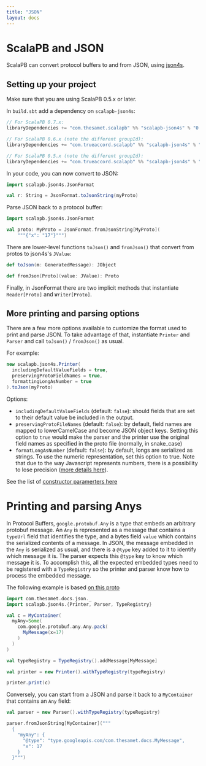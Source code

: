 ```yaml
---
title: "JSON"
layout: docs
---
```


# ScalaPB and JSON

ScalaPB can convert protocol buffers to and from JSON, using
[json4s](http://json4s.org/).

## Setting up your project

Make sure that you are using ScalaPB 0.5.x or later.

In `build.sbt` add a dependency on `scalapb-json4s`:

```scala
// For ScalaPB 0.7.x:
libraryDependencies += "com.thesamet.scalapb" %% "scalapb-json4s" % "0.7.0"

// For ScalaPB 0.6.x (note the different groupId):
libraryDependencies += "com.trueaccord.scalapb" %% "scalapb-json4s" % "0.3.2"

// For ScalaPB 0.5.x (note the different groupId):
libraryDependencies += "com.trueaccord.scalapb" %% "scalapb-json4s" % "0.1.6"
```

In your code, you can now convert to JSON:

```scala
import scalapb.json4s.JsonFormat

val r: String = JsonFormat.toJsonString(myProto)
```

Parse JSON back to a protocol buffer:

```scala
import scalapb.json4s.JsonFormat

val proto: MyProto = JsonFormat.fromJsonString[MyProto](
    """{"x": "17"}""")
```

There are lower-level functions `toJson()` and `fromJson()` that convert from
protos to json4s's `JValue`:

```scala
def toJson(m: GeneratedMessage): JObject

def fromJson[Proto](value: JValue): Proto
```

Finally, in JsonFormat there are two implicit methods that instantiate
`Reader[Proto]` and `Writer[Proto]`.

## More printing and parsing options

There are a few more options available to customize the format used to print
and parse JSON. To take advantage of that, instantiate `Printer` and `Parser` and
call `toJson()` / `fromJson()` as usual.

For example:

```scala
new scalapb.json4s.Printer(
  includingDefaultValueFields = true,
  preservingProtoFieldNames = true,
  formattingLongAsNumber = true
).toJson(myProto)
```

Options:

- `includingDefaultValueFields` (default: `false`): should fields
  that are set to their default value be included in the output.
- `preservingProtoFileNames` (default: `false`): by default, field names are mapped to 
  lowerCamelCase and become JSON object keys. Setting this option to `true` would
  make the parser and the printer use the original field names as specified in the proto
  file (normally, in snake_case)
- `formatLongAsNumber` (default: `false`): by default, longs are serialized as
  strings. To use the numeric representation, set this option to true. Note that
  due to the way Javascript represents numbers, there is a possibility to lose
  precision ([more details here](https://developer.mozilla.org/en-US/docs/Web/JavaScript/Reference/Global_Objects/Number/isSafeInteger)).

See the list of [constructor paramerters here](https://github.com/scalapb/scalapb-json4s/blob/master/src/main/scala/scalapb/json4s/JsonFormat.scala)

# Printing and parsing Anys

In Protocol Buffers, `google.protobuf.Any` is a type that embeds an arbitrary protobuf message. An `Any` is represented as a message that contains a `typeUrl` field that identifies the type, and a bytes field `value` which contains the serialized contents of a message. In JSON, the message embedded in the `Any` is serialized as usual, and there is a `@type` key added to it to identify which message it is. The parser expects this `@type` key to know which message it is. To accomplish this, all the expected embedded types need to be registered with a `TypeRegistry` so the printer and parser know how to process the embedded message.

The following example is based [on this proto](https://github.com/scalapb/ScalaPB/blob/master/docs/src/main/protobuf/josn.proto)

```scala mdoc
import com.thesamet.docs.json._
import scalapb.json4s.{Printer, Parser, TypeRegistry}

val c = MyContainer(
  myAny=Some(
    com.google.protobuf.any.Any.pack(
      MyMessage(x=17)
    )
  )
)

val typeRegistry = TypeRegistry().addMessage[MyMessage]

val printer = new Printer().withTypeRegistry(typeRegistry)

printer.print(c)
```

Conversely, you can start from a JSON and parse it back to a `MyContainer` that contains an `Any` field:

```scala mdoc
val parser = new Parser().withTypeRegistry(typeRegistry)

parser.fromJsonString[MyContainer]("""
  {
    "myAny": {
      "@type": "type.googleapis.com/com.thesamet.docs.MyMessage",
      "x": 17
    }
  }""")
```